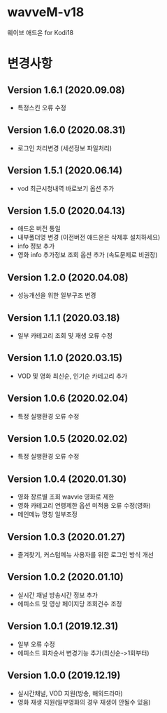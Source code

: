 # wavveM-v18
웨이브 애드온 for Kodi18


# 변경사항

## Version 1.6.1 (2020.09.08)
- 특정스킨 오류 수정

## Version 1.6.0 (2020.08.31)
- 로그인 처리변경 (세션정보 파일처리)

## Version 1.5.1 (2020.06.14)
- vod 최근시청내역 바로보기 옵션 추가

## Version 1.5.0 (2020.04.13)
- 애드온 버전 통일
- 내부폴더명 변경 (이전버전 애드온은 삭제후 설치하세요)
- info 정보 추가
- 영화 info 추가정보 조회 옵션 추가 (속도문제로 비권장)

## Version 1.2.0 (2020.04.08)
- 성능개선을 위한 일부구조 변경

## Version 1.1.1 (2020.03.18)
- 일부 카테고리 조회 및 재생 오류 수정

## Version 1.1.0 (2020.03.15)
- VOD 및 영화 최신순, 인기순 카테고리 추가

## Version 1.0.6 (2020.02.04)
- 특정 실행환경 오류 수정

## Version 1.0.5 (2020.02.02)
- 특정 실행환경 오류 수정

## Version 1.0.4 (2020.01.30)
- 영화 장르별 조회 wavvie 영화로 제한
- 영화 카테고리 연령제한 옵션 미적용 오류 수정(영화)
- 메인메뉴 명칭 일부조정

## Version 1.0.3 (2020.01.27)
- 즐겨찾기, 커스텀메뉴 사용자를 위한 로그인 방식 개선

## Version 1.0.2 (2020.01.10)
- 실시간 채널 방송시간 정보 추가
- 에피소드 및 영상 페이지당 조회건수 조정

## Version 1.0.1 (2019.12.31)
- 일부 오류 수정
- 에피소드 회차순서 변경기능 추가(최신순->1회부터)

## Version 1.0.0 (2019.12.19)
- 실시간채널, VOD 지원(방송, 해외드라마)
- 영화 재생 지원(일부영화의 경우 재생이 안될수 있음)


